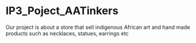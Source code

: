 # IP3_Poject_AATinkers
Our project is about a store that sell indigenous African art and hand made products such as necklaces, statues, earrings etc
